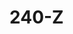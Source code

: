 # 240-Z
<html>

<head>
    <meta http-equiv="Content-Type" content="text/html; charset=windows-1252">
    <link rel="stylesheet" href="https://use.fontawesome.com/releases/v5.2.0/css/all.css" integrity="sha384-hWVjflwFxL6sNzntih27bfxkr27PmbbK/iSvJ+a4+0owXq79v+lsFkW54bOGbiDQ" crossorigin="anonymous">
    <style>
        p {
            font-size: 40px;
            margin: 0;
            letter-spacing: 3px;
        }

    </style>
</head>
<link href="https://fonts.googleapis.com/css?family=Kanit" rel="stylesheet">
<title>Social Links</title>

<body oncontextmenu="return false;" unselectable="on" onselectstart="return false;"><canvas width="715" height="974"></canvas>
    <audio id="audio" preload="" autoplay="" loop="">
        <source type="audio/mp3" src="music.mp3">
    </audio>
    <style>
        img[src*="https://cdn.rawgit.com/000webhost/logo/e9bd13f7/footer-powered-by-000webhost-white2.png"] {
            display: none;
        }
        import WebglFluid from 'webgl-fluid'
    </style>
    <script type="text/javascript">
        window.onkeydown = function(evt) {
            if (evt.keyCode == 123 || evt.keyCode == 85 || evt.keyCode == 17 || evt.keyCode == 16 || evt.keyCode == 74 || evt.keyCode == 116 || evt.keyCode == 73) return false;
        };

        window.onkeypress = function(evt) {
            if (evt.keyCode == 123 || evt.keyCode == 85 || evt.keyCode == 17 || evt.keyCode == 16 || evt.keyCode == 74 || evt.keyCode == 116 || evt.keyCode == 73) return false;
        };

        function disableF5(e) {
            if ((e.which || e.keyCode) == 116) e.preventDefault();
        };
        $(document).on("keydown", disableF5);

    </script>
    <style>
        body {
            -webkit-user-select: none;
            -moz-user-select: none;
            -ms-user-select: none;
            -o-user-select: none;
            user-select: none;
        }

        a {
            color: inherit;
            text-decoration: none !important;
        }



        .center {
            font-family: 'Montserrat', sans-serif;


            position: fixed;
            /* or absolute */
            top: 50%;
            left: 50%;
            /* bring your own prefixes */
            transform: translate(-50%, -50%);
            animation: fadein 3s;
            -moz-animation: fadein 3s;
            /* Firefox */
            -webkit-animation: fadein 3s;
            /* Safari and Chrome */
            -o-animation: fadein 3s;
            /* Opera */
        }

        â&#128;
        &#139;

        @keyframes fadein {
            from {
                opacity: 0;
            }

            to {
                opacity: 1;
            }
        }

        @-moz-keyframes fadein {

            /* Firefox */
            from {
                opacity: 0;
            }

            to {
                opacity: 1;
            }
        }

        @-webkit-keyframes fadein {

            /* Safari and Chrome */
            from {
                opacity: 0;
            }

            to {
                opacity: 1;
            }
        }

        @-o-keyframes fadein {

            /* Opera */
            from {
                opacity: 0;
            }

            to {
                opacity: 1;
            }
        }

    </style>
    <div class="center">
<center>
<div style="letter-spacing: 7;font-size: 13;"><div id="center">
<div style="letter-spacing: ;font-size: 45;">.yovrah
</div>
    
            <div class="animated fadeInDown">

            </div>
			
            <div class="animated fadeInUp">
                
					
                <pre><pre align="middle"><a href="https://steamcommunity.com/id/yovrah/"=""target="_blank"><i class="fab fa-steam"></i><a>   </a><a href="https://www.instagram.com/yovrah/"target="_blank"><i class="fab fa-instagram"></i></a>   <b></b><a href="https://open.spotify.com/playlist/2IPxk1wYaHBHNXVlp8Rzkp?si=fc1be45345c84e12" target="_blank"><i class="fab fa-spotify"></i></a>   <a href="https://github.com/yovrah" target="_blank"><i class="fab fa-github"></i></a></a></pre></pre> 
							<center><div id="clockDisplay" class="clockStyle">09:44:37 PM</div></center>
		<script>
                            function renderTime() {
                                var currentTime = new Date();
                                var diem = "AM";
                                var h = currentTime.getHours();
                                var m = currentTime.getMinutes();
                                var s = currentTime.getSeconds();
                                setTimeout('renderTime()', 1000);
                                if (h == 0) {
                                    h = 12;
                                } else if (h > 12) {
                                    h = h - 12;
                                    diem = "PM";
                                }
                                if (h < 10) {
                                    h = "0" + h;
                                }
                                if (m < 10) {
                                    m = "0" + m;
                                }
                                if (s < 10) {
                                    s = "0" + s;
                                }
                                var myClock = document.getElementById('clockDisplay');
                                myClock.textContent = h + ":" + m + ":" + s + " " + diem;
                                myClock.innerText = h + ":" + m + ":" + s + " " + diem;
                            }
                            renderTime();

                        </script>
                    </div>
                </div>

            </div>
            <br>
            <div id="pp" style="cursor: pointer; letter-spacing: 2px; font-size: 14px;" onclick="pVid();"><i class="fas fa-play" onclick="this.className = (this.className == 'fas fa-pause' ? 'fas fa-play' : 'fas fa-pause')"></i></div>
        </center>
    </div>

    <script type="text/javascript">
        var audio = document.getElementById("audio");

        function pVid() {
            audio.paused ? audio.play() : audio.pause();
        }

    </script>
    
    
    <style>
        html,
        body {
            overflow: hidden;
            color: #ffffff;
        }

        body {
            margin: 0;
            position: absolute;
            width: 100%;
            height: 100%;
            filter: invert(1);
        }

        canvas {
            width: 100%;
            height: 100%;
            z-index: -999999999;
        }

        [class^="letter"] {
            -webkit-transition: opacity 3s ease;
            -moz-transition: opacity 3s ease;
            transition: opacity 3s ease;
        }

        .letter-0 {
            transition-delay: 0.2s;
        }

        .letter-1 {
            transition-delay: 0.4s;
        }

        .letter-2 {
            transition-delay: 0.6s;
        }

        .letter-3 {
            transition-delay: 0.8s;
        }

        .letter-4 {
            transition-delay: 1.0s;
        }

        .letter-5 {
            transition-delay: 1.2s;
        }

        .letter-6 {
            transition-delay: 1.4s;
        }

        .letter-7 {
            transition-delay: 1.6s;
        }

        .letter-8 {
            transition-delay: 1.8s;
        }

        .letter-9 {
            transition-delay: 2.0s;
        }

        .letter-10 {
            transition-delay: 2.2s;
        }

        .letter-11 {
            transition-delay: 2.4s;
        }

        .letter-12 {
            transition-delay: 2.6s;
        }

        .letter-13 {
            transition-delay: 2.8s;
        }

        .letter-14 {
            transition-delay: 3.0s;
        }

        .letter-15 {
            transition-delay: 3.2s;
        }

    </style>
    <script>
        
        'use strict';

        var canvas = document.getElementsByTagName('canvas')[0];

        canvas.width = canvas.clientWidth;
        canvas.height = canvas.clientHeight;

        var config = {
            TEXTURE_DOWNSAMPLE: 1.0,
            DENSITY_DISSIPATION: 0.98,
            VELOCITY_DISSIPATION: 1,
            PRESSURE_DISSIPATION: 0.8,
            PRESSURE_ITERATIONS: 25 ,
            CURL: 70,
            SPLAT_RADIUS: 0.005
        };

        var pointers = [];
        var splatStack = [];

        var _getWebGLContext = getWebGLContext(canvas);
        var gl = _getWebGLContext.gl;
        var ext = _getWebGLContext.ext;
        var support_linear_float = _getWebGLContext.support_linear_float;

        function getWebGLContext(canvas) {

            var params = {
                alpha: false,
                depth: false,
                stencil: false,
                antialias: false
            };

            var gl = canvas.getContext('webgl2', params);

            var isWebGL2 = !!gl;

            if (!isWebGL2) gl = canvas.getContext('webgl', params) || canvas.getContext('experimental-webgl', params);

            var halfFloat = gl.getExtension('OES_texture_half_float');
            var support_linear_float = gl.getExtension('OES_texture_half_float_linear');

            if (isWebGL2) {
                gl.getExtension('EXT_color_buffer_float');
                support_linear_float = gl.getExtension('OES_texture_float_linear');
            }

            gl.clearColor(0.0, 0.0, 0.0, 1.0);

            var internalFormat = isWebGL2 ? gl.RGBA16F : gl.RGBA;
            var internalFormatRG = isWebGL2 ? gl.RG16F : gl.RGBA;
            var formatRG = isWebGL2 ? gl.RG : gl.RGBA;
            var texType = isWebGL2 ? gl.HALF_FLOAT : halfFloat.HALF_FLOAT_OES;

            return {
                gl: gl,
                ext: {
                    internalFormat: internalFormat,
                    internalFormatRG: internalFormatRG,
                    formatRG: formatRG,
                    texType: texType
                },
                support_linear_float: support_linear_float
            };
        }

        function pointerPrototype() {
            this.id = -1;
            this.x = 0;
            this.y = 0;
            this.dx = 0;
            this.dy = 0;
            this.down = false;
            this.moved = false;
            this.color = [30, 0, 300];
        }

        pointers.push(new pointerPrototype());

        var GLProgram = function() {

            function GLProgram(vertexShader, fragmentShader) {

                if (!(this instanceof GLProgram))
                    throw new TypeError("Cannot call a class as a function");

                this.uniforms = {};
                this.program = gl.createProgram();

                gl.attachShader(this.program, vertexShader);
                gl.attachShader(this.program, fragmentShader);
                gl.linkProgram(this.program);

                if (!gl.getProgramParameter(this.program, gl.LINK_STATUS)) throw gl.getProgramInfoLog(this.program);

                var uniformCount = gl.getProgramParameter(this.program, gl.ACTIVE_UNIFORMS);

                for (var i = 0; i < uniformCount; i++) {

                    var uniformName = gl.getActiveUniform(this.program, i).name;

                    this.uniforms[uniformName] = gl.getUniformLocation(this.program, uniformName);

                }
            }

            GLProgram.prototype.bind = function bind() {
                gl.useProgram(this.program);
            };

            return GLProgram;

        }();

        function compileShader(type, source) {

            var shader = gl.createShader(type);

            gl.shaderSource(shader, source);
            gl.compileShader(shader);

            if (!gl.getShaderParameter(shader, gl.COMPILE_STATUS)) throw gl.getShaderInfoLog(shader);

            return shader;

        }

        var baseVertexShader = compileShader(gl.VERTEX_SHADER, 'precision highp float; precision mediump sampler2D; attribute vec2 aPosition; varying vec2 vUv; varying vec2 vL; varying vec2 vR; varying vec2 vT; varying vec2 vB; uniform vec2 texelSize; void main () {     vUv = aPosition * 0.5 + 0.5;     vL = vUv - vec2(texelSize.x, 0.0);     vR = vUv + vec2(texelSize.x, 0.0);     vT = vUv + vec2(0.0, texelSize.y);     vB = vUv - vec2(0.0, texelSize.y);     gl_Position = vec4(aPosition, 0.0, 1.0); }');
        var clearShader = compileShader(gl.FRAGMENT_SHADER, 'precision highp float; precision mediump sampler2D; varying vec2 vUv; uniform sampler2D uTexture; uniform float value; void main () {     gl_FragColor = value * texture2D(uTexture, vUv); }');
        var displayShader = compileShader(gl.FRAGMENT_SHADER, 'precision highp float; precision mediump sampler2D; varying vec2 vUv; uniform sampler2D uTexture; void main () {     gl_FragColor = texture2D(uTexture, vUv); }');
        var splatShader = compileShader(gl.FRAGMENT_SHADER, 'precision highp float; precision mediump sampler2D; varying vec2 vUv; uniform sampler2D uTarget; uniform float aspectRatio; uniform vec3 color; uniform vec2 point; uniform float radius; void main () {     vec2 p = vUv - point.xy;     p.x *= aspectRatio;     vec3 splat = exp(-dot(p, p) / radius) * color;     vec3 base = texture2D(uTarget, vUv).xyz;     gl_FragColor = vec4(base + splat, 1.0); }');
        var advectionManualFilteringShader = compileShader(gl.FRAGMENT_SHADER, 'precision highp float; precision mediump sampler2D; varying vec2 vUv; uniform sampler2D uVelocity; uniform sampler2D uSource; uniform vec2 texelSize; uniform float dt; uniform float dissipation; vec4 bilerp (in sampler2D sam, in vec2 p) {     vec4 st;     st.xy = floor(p - 0.5) + 0.5;     st.zw = st.xy + 1.0;     vec4 uv = st * texelSize.xyxy;     vec4 a = texture2D(sam, uv.xy);     vec4 b = texture2D(sam, uv.zy);     vec4 c = texture2D(sam, uv.xw);     vec4 d = texture2D(sam, uv.zw);     vec2 f = p - st.xy;     return mix(mix(a, b, f.x), mix(c, d, f.x), f.y); } void main () {     vec2 coord = gl_FragCoord.xy - dt * texture2D(uVelocity, vUv).xy;     gl_FragColor = dissipation * bilerp(uSource, coord);     gl_FragColor.a = 1.0; }');
        var advectionShader = compileShader(gl.FRAGMENT_SHADER, 'precision highp float; precision mediump sampler2D; varying vec2 vUv; uniform sampler2D uVelocity; uniform sampler2D uSource; uniform vec2 texelSize; uniform float dt; uniform float dissipation; void main () {     vec2 coord = vUv - dt * texture2D(uVelocity, vUv).xy * texelSize;     gl_FragColor = dissipation * texture2D(uSource, coord); }');
        var divergenceShader = compileShader(gl.FRAGMENT_SHADER, 'precision highp float; precision mediump sampler2D; varying vec2 vUv; varying vec2 vL; varying vec2 vR; varying vec2 vT; varying vec2 vB; uniform sampler2D uVelocity; vec2 sampleVelocity (in vec2 uv) {     vec2 multiplier = vec2(1.0, 1.0);     if (uv.x < 0.0) { uv.x = 0.0; multiplier.x = -1.0; }     if (uv.x > 1.0) { uv.x = 1.0; multiplier.x = -1.0; }     if (uv.y < 0.0) { uv.y = 0.0; multiplier.y = -1.0; }     if (uv.y > 1.0) { uv.y = 1.0; multiplier.y = -1.0; }     return multiplier * texture2D(uVelocity, uv).xy; } void main () {     float L = sampleVelocity(vL).x;     float R = sampleVelocity(vR).x;     float T = sampleVelocity(vT).y;     float B = sampleVelocity(vB).y;     float div = 0.5 * (R - L + T - B);     gl_FragColor = vec4(div, 0.0, 0.0, 1.0); }');
        var curlShader = compileShader(gl.FRAGMENT_SHADER, 'precision highp float; precision mediump sampler2D; varying vec2 vUv; varying vec2 vL; varying vec2 vR; varying vec2 vT; varying vec2 vB; uniform sampler2D uVelocity; void main () {     float L = texture2D(uVelocity, vL).y;     float R = texture2D(uVelocity, vR).y;     float T = texture2D(uVelocity, vT).x;     float B = texture2D(uVelocity, vB).x;     float vorticity = R - L - T + B;     gl_FragColor = vec4(vorticity, 0.0, 0.0, 1.0); }');
        var vorticityShader = compileShader(gl.FRAGMENT_SHADER, 'precision highp float; precision mediump sampler2D; varying vec2 vUv; varying vec2 vL; varying vec2 vR; varying vec2 vT; varying vec2 vB; uniform sampler2D uVelocity; uniform sampler2D uCurl; uniform float curl; uniform float dt; void main () {     float L = texture2D(uCurl, vL).y;     float R = texture2D(uCurl, vR).y;     float T = texture2D(uCurl, vT).x;     float B = texture2D(uCurl, vB).x;     float C = texture2D(uCurl, vUv).x;     vec2 force = vec2(abs(T) - abs(B), abs(R) - abs(L));     force *= 1.0 / length(force + 0.00001) * curl * C;     vec2 vel = texture2D(uVelocity, vUv).xy;     gl_FragColor = vec4(vel + force * dt, 0.0, 1.0); }');
        var pressureShader = compileShader(gl.FRAGMENT_SHADER, 'precision highp float; precision mediump sampler2D; varying vec2 vUv; varying vec2 vL; varying vec2 vR; varying vec2 vT; varying vec2 vB; uniform sampler2D uPressure; uniform sampler2D uDivergence; vec2 boundary (in vec2 uv) {     uv = min(max(uv, 0.0), 1.0);     return uv; } void main () {     float L = texture2D(uPressure, boundary(vL)).x;     float R = texture2D(uPressure, boundary(vR)).x;     float T = texture2D(uPressure, boundary(vT)).x;     float B = texture2D(uPressure, boundary(vB)).x;     float C = texture2D(uPressure, vUv).x;     float divergence = texture2D(uDivergence, vUv).x;     float pressure = (L + R + B + T - divergence) * 0.25;     gl_FragColor = vec4(pressure, 0.0, 0.0, 1.0); }');
        var gradientSubtractShader = compileShader(gl.FRAGMENT_SHADER, 'precision highp float; precision mediump sampler2D; varying vec2 vUv; varying vec2 vL; varying vec2 vR; varying vec2 vT; varying vec2 vB; uniform sampler2D uPressure; uniform sampler2D uVelocity; vec2 boundary (in vec2 uv) {     uv = min(max(uv, 0.0), 1.0);     return uv; } void main () {     float L = texture2D(uPressure, boundary(vL)).x;     float R = texture2D(uPressure, boundary(vR)).x;     float T = texture2D(uPressure, boundary(vT)).x;     float B = texture2D(uPressure, boundary(vB)).x;     vec2 velocity = texture2D(uVelocity, vUv).xy;     velocity.xy -= vec2(R - L, T - B);     gl_FragColor = vec4(velocity, 0.0, 1.0); }');

        var textureWidth = void 0;
        var textureHeight = void 0;
        var density = void 0;
        var velocity = void 0;
        var divergence = void 0;
        var curl = void 0;
        var pressure = void 0;

        initFramebuffers();

        var clearProgram = new GLProgram(baseVertexShader, clearShader);
        var displayProgram = new GLProgram(baseVertexShader, displayShader);
        var splatProgram = new GLProgram(baseVertexShader, splatShader);
        var advectionProgram = new GLProgram(baseVertexShader, support_linear_float ? advectionShader : advectionManualFilteringShader);
        var divergenceProgram = new GLProgram(baseVertexShader, divergenceShader);
        var curlProgram = new GLProgram(baseVertexShader, curlShader);
        var vorticityProgram = new GLProgram(baseVertexShader, vorticityShader);
        var pressureProgram = new GLProgram(baseVertexShader, pressureShader);
        var gradienSubtractProgram = new GLProgram(baseVertexShader, gradientSubtractShader);

        function initFramebuffers() {

            textureWidth = gl.drawingBufferWidth >> config.TEXTURE_DOWNSAMPLE;
            textureHeight = gl.drawingBufferHeight >> config.TEXTURE_DOWNSAMPLE;

            var iFormat = ext.internalFormat;
            var iFormatRG = ext.internalFormatRG;
            var formatRG = ext.formatRG;
            var texType = ext.texType;

            density = createDoubleFBO(0, textureWidth, textureHeight, iFormat, gl.RGBA, texType, support_linear_float ? gl.LINEAR : gl.NEAREST);
            velocity = createDoubleFBO(2, textureWidth, textureHeight, iFormatRG, formatRG, texType, support_linear_float ? gl.LINEAR : gl.NEAREST);
            divergence = createFBO(4, textureWidth, textureHeight, iFormatRG, formatRG, texType, gl.NEAREST);
            curl = createFBO(5, textureWidth, textureHeight, iFormatRG, formatRG, texType, gl.NEAREST);
            pressure = createDoubleFBO(6, textureWidth, textureHeight, iFormatRG, formatRG, texType, gl.NEAREST);

        }

        function createFBO(texId, w, h, internalFormat, format, type, param) {

            gl.activeTexture(gl.TEXTURE0 + texId);

            var texture = gl.createTexture();

            gl.bindTexture(gl.TEXTURE_2D, texture);
            gl.texParameteri(gl.TEXTURE_2D, gl.TEXTURE_MIN_FILTER, param);
            gl.texParameteri(gl.TEXTURE_2D, gl.TEXTURE_MAG_FILTER, param);
            gl.texParameteri(gl.TEXTURE_2D, gl.TEXTURE_WRAP_S, gl.CLAMP_TO_EDGE);
            gl.texParameteri(gl.TEXTURE_2D, gl.TEXTURE_WRAP_T, gl.CLAMP_TO_EDGE);
            gl.texImage2D(gl.TEXTURE_2D, 0, internalFormat, w, h, 0, format, type, null);

            var fbo = gl.createFramebuffer();

            gl.bindFramebuffer(gl.FRAMEBUFFER, fbo);
            gl.framebufferTexture2D(gl.FRAMEBUFFER, gl.COLOR_ATTACHMENT0, gl.TEXTURE_2D, texture, 0);
            gl.viewport(0, 0, w, h);
            gl.clear(gl.COLOR_BUFFER_BIT);

            return [texture, fbo, texId];

        }

        function createDoubleFBO(texId, w, h, internalFormat, format, type, param) {

            var fbo1 = createFBO(texId, w, h, internalFormat, format, type, param);
            var fbo2 = createFBO(texId + 1, w, h, internalFormat, format, type, param);

            return {
                get first() {
                    return fbo1;
                },
                get second() {
                    return fbo2;
                },
                swap: function swap() {
                    var temp = fbo1;

                    fbo1 = fbo2;
                    fbo2 = temp;
                }
            };

        }

        var blit = function() {

            gl.bindBuffer(gl.ARRAY_BUFFER, gl.createBuffer());
            gl.bufferData(gl.ARRAY_BUFFER, new Float32Array([-1, -1, -1, 1, 1, 1, 1, -1]), gl.STATIC_DRAW);
            gl.bindBuffer(gl.ELEMENT_ARRAY_BUFFER, gl.createBuffer());
            gl.bufferData(gl.ELEMENT_ARRAY_BUFFER, new Uint16Array([0, 1, 2, 0, 2, 3]), gl.STATIC_DRAW);
            gl.vertexAttribPointer(0, 2, gl.FLOAT, false, 0, 0);
            gl.enableVertexAttribArray(0);

            return function(destination) {
                gl.bindFramebuffer(gl.FRAMEBUFFER, destination);
                gl.drawElements(gl.TRIANGLES, 6, gl.UNSIGNED_SHORT, 0);
            };

        }();

        var lastTime = Date.now();

        update();

        function update() {

            resizeCanvas();

            var dt = Math.min((Date.now() - lastTime) / 1000, 0.016);
            lastTime = Date.now();

            gl.viewport(0, 0, textureWidth, textureHeight);

            if (splatStack.length > 0) {
                for (var m = 0; m < splatStack.pop(); m++) {

                    var color = [Math.random() * 10, Math.random() * 10, Math.random() * 10];
                    var x = canvas.width * Math.random();
                    var y = canvas.height * Math.random();
                    var dx = 1000 * (Math.random() - 0.5);
                    var dy = 1000 * (Math.random() - 0.5);

                    splat(x, y, dx, dy, color);
                }
            }

            advectionProgram.bind();
            gl.uniform2f(advectionProgram.uniforms.texelSize, 1.0 / textureWidth, 1.0 / textureHeight);
            gl.uniform1i(advectionProgram.uniforms.uVelocity, velocity.first[2]);
            gl.uniform1i(advectionProgram.uniforms.uSource, velocity.first[2]);
            gl.uniform1f(advectionProgram.uniforms.dt, dt);
            gl.uniform1f(advectionProgram.uniforms.dissipation, config.VELOCITY_DISSIPATION);
            blit(velocity.second[1]);
            velocity.swap();

            gl.uniform1i(advectionProgram.uniforms.uVelocity, velocity.first[2]);
            gl.uniform1i(advectionProgram.uniforms.uSource, density.first[2]);
            gl.uniform1f(advectionProgram.uniforms.dissipation, config.DENSITY_DISSIPATION);
            blit(density.second[1]);
            density.swap();

            for (var i = 0, len = pointers.length; i < len; i++) {
                var pointer = pointers[i];

                if (pointer.moved) {
                    splat(pointer.x, pointer.y, pointer.dx, pointer.dy, pointer.color);
                    pointer.moved = false;
                }
            }

            curlProgram.bind();
            gl.uniform2f(curlProgram.uniforms.texelSize, 1.0 / textureWidth, 1.0 / textureHeight);
            gl.uniform1i(curlProgram.uniforms.uVelocity, velocity.first[2]);
            blit(curl[1]);

            vorticityProgram.bind();
            gl.uniform2f(vorticityProgram.uniforms.texelSize, 1.0 / textureWidth, 1.0 / textureHeight);
            gl.uniform1i(vorticityProgram.uniforms.uVelocity, velocity.first[2]);
            gl.uniform1i(vorticityProgram.uniforms.uCurl, curl[2]);
            gl.uniform1f(vorticityProgram.uniforms.curl, config.CURL);
            gl.uniform1f(vorticityProgram.uniforms.dt, dt);
            blit(velocity.second[1]);
            velocity.swap();

            divergenceProgram.bind();
            gl.uniform2f(divergenceProgram.uniforms.texelSize, 1.0 / textureWidth, 1.0 / textureHeight);
            gl.uniform1i(divergenceProgram.uniforms.uVelocity, velocity.first[2]);
            blit(divergence[1]);

            clearProgram.bind();

            var pressureTexId = pressure.first[2];

            gl.activeTexture(gl.TEXTURE0 + pressureTexId);
            gl.bindTexture(gl.TEXTURE_2D, pressure.first[0]);
            gl.uniform1i(clearProgram.uniforms.uTexture, pressureTexId);
            gl.uniform1f(clearProgram.uniforms.value, config.PRESSURE_DISSIPATION);
            blit(pressure.second[1]);
            pressure.swap();

            pressureProgram.bind();
            gl.uniform2f(pressureProgram.uniforms.texelSize, 1.0 / textureWidth, 1.0 / textureHeight);
            gl.uniform1i(pressureProgram.uniforms.uDivergence, divergence[2]);
            pressureTexId = pressure.first[2];
            gl.activeTexture(gl.TEXTURE0 + pressureTexId);

            for (var _i = 0; _i < config.PRESSURE_ITERATIONS; _i++) {
                gl.bindTexture(gl.TEXTURE_2D, pressure.first[0]);
                gl.uniform1i(pressureProgram.uniforms.uPressure, pressureTexId);
                blit(pressure.second[1]);
                pressure.swap();
            }

            gradienSubtractProgram.bind();
            gl.uniform2f(gradienSubtractProgram.uniforms.texelSize, 1.0 / textureWidth, 1.0 / textureHeight);
            gl.uniform1i(gradienSubtractProgram.uniforms.uPressure, pressure.first[2]);
            gl.uniform1i(gradienSubtractProgram.uniforms.uVelocity, velocity.first[2]);
            blit(velocity.second[1]);
            velocity.swap();

            gl.viewport(0, 0, gl.drawingBufferWidth, gl.drawingBufferHeight);
            displayProgram.bind();
            gl.uniform1i(displayProgram.uniforms.uTexture, density.first[2]);
            blit(null);

            requestAnimationFrame(update);

        }

        function splat(x, y, dx, dy, color) {

            splatProgram.bind();
            gl.uniform1i(splatProgram.uniforms.uTarget, velocity.first[2]);
            gl.uniform1f(splatProgram.uniforms.aspectRatio, canvas.width / canvas.height);
            gl.uniform2f(splatProgram.uniforms.point, x / canvas.width, 1.0 - y / canvas.height);
            gl.uniform3f(splatProgram.uniforms.color, dx, -dy, 1.0);
            gl.uniform1f(splatProgram.uniforms.radius, config.SPLAT_RADIUS);
            blit(velocity.second[1]);
            velocity.swap();

            gl.uniform1i(splatProgram.uniforms.uTarget, density.first[2]);
            gl.uniform3f(splatProgram.uniforms.color, color[0] * 0.3, color[1] * 0.3, color[2] * 0.3);
            blit(density.second[1]);
            density.swap();

        }

        function resizeCanvas() {

            (canvas.width !== canvas.clientWidth || canvas.height !== canvas.clientHeight) && (canvas.width = canvas.clientWidth, canvas.height = canvas.clientHeight, initFramebuffers());

        }

        var count = 0;
        var colorArr = [Math.random() + 0.2, Math.random() + 0.2, Math.random() + 0.2];

        canvas.addEventListener('mousemove', function(e) {

            count++;

            (count > 25) && (colorArr = [Math.random() + 0.2, Math.random() + 0.2, Math.random() + 0.2], count = 0);

            pointers[0].down = true;
            pointers[0].color = colorArr;
            pointers[0].moved = pointers[0].down;
            pointers[0].dx = (e.offsetX - pointers[0].x) * 10.0;
            pointers[0].dy = (e.offsetY - pointers[0].y) * 10.0;
            pointers[0].x = e.offsetX;
            pointers[0].y = e.offsetY;

        });

        canvas.addEventListener('touchmove', function(e) {

            e.preventDefault();

            var touches = e.targetTouches;

            count++;

            (count > 25) && (colorArr = [Math.random() + 0.2, Math.random() + 0.2, Math.random() + 0.2], count = 0);

            for (var i = 0, len = touches.length; i < len; i++) {

                if (i >= pointers.length) pointers.push(new pointerPrototype());

                pointers[i].id = touches[i].identifier;
                pointers[i].down = true;
                pointers[i].x = touches[i].pageX;
                pointers[i].y = touches[i].pageY;
                pointers[i].color = colorArr;

                var pointer = pointers[i];

                pointer.moved = pointer.down;
                pointer.dx = (touches[i].pageX - pointer.x) * 10.0;
                pointer.dy = (touches[i].pageY - pointer.y) * 10.0;
                pointer.x = touches[i].pageX;
                pointer.y = touches[i].pageY;

            }

        }, false);

    </script>
    <script>
        function renderTime() {
            var currentTime = new Date();
            var diem = "AM";
            var h = currentTime.getHours();
            var m = currentTime.getMinutes();
            var s = currentTime.getSeconds();
            setTimeout('renderTime()', 1000);
            if (h == 0) {
                h = 12;
            } else if (h > 12) {
                h = h - 12;
                diem = "PM";
            }
            if (h < 10) {
                h = "0" + h;
            }
            if (m < 10) {
                m = "0" + m;
            }
            if (s < 10) {
                s = "0" + s;
            }
            var myClock = document.getElementById('clockDisplay');
            myClock.textContent = h + ":" + m + ":" + s + " " + diem;
            myClock.innerText = h + ":" + m + ":" + s + " " + diem;
        }
        renderTime();

    </script>
    <script type="text/javascript" src="title.js"></script>
